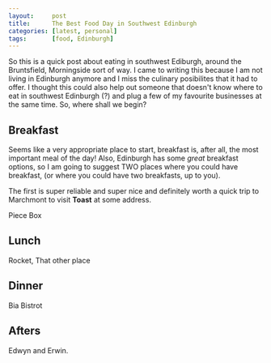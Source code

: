 ```yaml
---
layout:     post
title:      The Best Food Day in Southwest Edinburgh
categories: [latest, personal]
tags:       [food, Edinburgh]
---
```


So this is a quick post about eating in southwest Ediburgh, around the 
Bruntsfield, Morningside sort of way. I came to writing this because I am
not living in Edinburgh anymore and I miss the culinary posibilites that
it had to offer. I thought this could also help out someone that doesn't know
where to eat in southwest Edinburgh (?) and plug a few of my favourite
businesses at the same time. So, where shall we begin?

## Breakfast

Seems like a very appropriate place to start, breakfast is, after all, the most
important meal of the day! Also, Edinburgh has some *great* breakfast options,
so I am going to suggest TWO places where you could have breakfast, (or where
you could have two breakfasts, up to you).

The first is super reliable and super nice and definitely worth a quick trip to
Marchmont to visit **Toast** at some address.

Piece Box

## Lunch

Rocket, That other place

## Dinner

Bia Bistrot

## Afters

Edwyn and Erwin.

